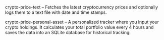 crypto-price-text – Fetches the latest cryptocurrency prices and optionally logs them to a text file with date and time stamps.

crypto-price-personal-asset – A personalized tracker where you input your crypto holdings. It calculates your total portfolio value every 4 hours and saves the data into an SQLite database for historical tracking.

